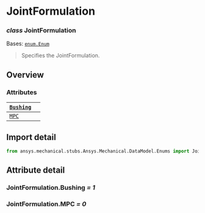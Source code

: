 # JointFormulation

### *class* JointFormulation

Bases: [`enum.Enum`](https://docs.python.org/3/library/enum.html#enum.Enum)

> Specifies the JointFormulation.

> <!-- !! processed by numpydoc !! -->

## Overview

### Attributes

| [`Bushing`](#JointFormulation.Bushing)   |    |
|------------------------------------------|----|
| [`MPC`](#JointFormulation.MPC)           |    |

## Import detail

```python
from ansys.mechanical.stubs.Ansys.Mechanical.DataModel.Enums import JointFormulation
```

## Attribute detail

### JointFormulation.Bushing *= 1*

### JointFormulation.MPC *= 0*
